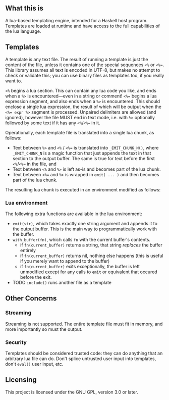 ## What this is

A lua-based templating engine, intended for a Haskell host program. Templates are loaded at runtime
and have access to the full capabilities of the lua language.

## Templates

A template is any text file. The result of running a template is just the content of the file, unless
it contains one of the special sequences `<%` or `<%=`. This library assumes all text is encoded in UTF-8,
but makes no attempt to check or validate this; you can use binary files as templates too, if you really
want to.

`<%` begins a lua section. This can contain any lua code you like, and ends when a `%>` is encountered—even
in a string or comment! `<%=` begins a lua expression segment, and also ends when a `%>` is encountered.
This should enclose a single lua expression, the result of which will be output when the `<%= expr %>` segment
is processed. Unpaired delimiters are allowed (and ignored), however the file MUST end in text mode,
i.e. with `%>` optionally followed by some text if it has any `<%`/`<%=` in it.

Operationally, each template file is translated into a single lua chunk, as follows:
- Text between `%>` and `<%` / `<%=` is translated into `_EMIT_CHUNK_N()`, where `_EMIT_CHUNK_N` is a magic function
  that just appends the text in that section to the output buffer. The same is true for text before the first `<%`/`<%=`
  in the file, and 
- Text between `<%` and `%>` is left as-is and becomes part of the lua chunk.
- Text between `<%=` and `%>` is wrapped in `emit( ... )` and then becomes part of the lua chunk.

The resulting lua chunk is executed in an environment modified as follows:

### Lua environment
The following extra functions are available in the lua environment:

- `emit(str)`, which takes exactly one string argument and appends it to the output buffer.
  This is the main way to programmatically work with the buffer.
- `with_buffer(fn)`, which calls `fn` with the current buffer's contents.
  - if `fn(current_buffer)` returns a string, that string *replaces* the buffer entirely
  - if `fn(current_buffer)` returns nil, nothing else happens (this is useful if you merely want to append to the buffer)
  - if `fn(current_buffer)` exits exceptionally, the buffer is left unmodified except for any calls to `emit` or equivalent that occured before the exit.
- TODO `include()` runs another file as a template

## Other Concerns

### Streaming

Streaming is not supported. The entire template file must fit in memory, and more importantly so must the output.

### Security

Templates should be considered trusted code: they can do anything that an arbitrary lua file can do. Don't splice untrusted
user input into templates, don't `eval()` user input, etc.

## Licensing

This project is licensed under the GNU GPL, version 3.0 or later.